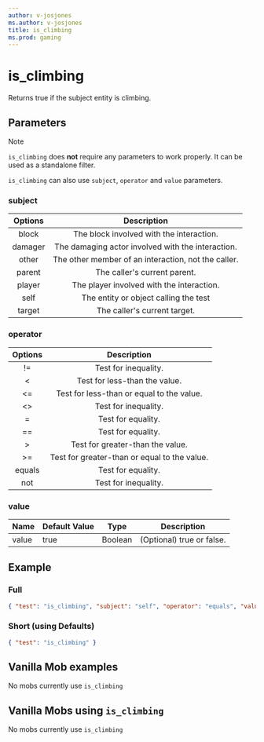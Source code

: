 ```yaml
---
author: v-josjones
ms.author: v-josjones
title: is_climbing
ms.prod: gaming
---
```


# is_climbing

Returns true if the subject entity is climbing.

## Parameters

> [!Note]
> `is_climbing` does **not** require any parameters to work properly. It can be used as a standalone filter.

`is_climbing` can also use `subject`, `operator` and `value` parameters.


### subject

| Options| Description |
|:-----------:|:-----------:|
| block| The block involved with the interaction. |
| damager| The damaging actor involved with the interaction. |
| other| The other member of an interaction, not the caller. |
| parent| The caller's current parent. |
| player| The player involved with the interaction. |
| self| The entity or object calling the test |
| target| The caller's current target. |

### operator

| Options| Description |
|:-----------:|:-----------:|
| !=| Test for inequality. |
| <| Test for less-than the value. |
| <=| Test for less-than or equal to the value. |
| <>| Test for inequality. |
| =| Test for equality. |
| ==| Test for equality. |
| >| Test for greater-than the value. |
| >=| Test for greater-than or equal to the value. |
| equals| Test for equality. |
| not| Test for inequality. |

### value

|Name |Default Value  |Type  |Description  |
|---------|---------|---------|---------|
|value |true |Boolean |(Optional) true or false. |

## Example

### Full

```json
{ "test": "is_climbing", "subject": "self", "operator": "equals", "value": "true" }
```

### Short (using Defaults)

```json
{ "test": "is_climbing" }
```

## Vanilla Mob examples

No mobs currently use `is_climbing`

## Vanilla Mobs using `is_climbing`

No mobs currently use `is_climbing`

